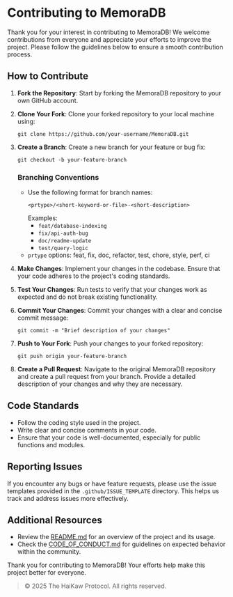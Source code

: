 # Contributing to MemoraDB

Thank you for your interest in contributing to MemoraDB! We welcome contributions from everyone and appreciate your efforts to improve the project. Please follow the guidelines below to ensure a smooth contribution process.

## How to Contribute

1. **Fork the Repository**: Start by forking the MemoraDB repository to your own GitHub account.

2. **Clone Your Fork**: Clone your forked repository to your local machine using:
   ```
   git clone https://github.com/your-username/MemoraDB.git
   ```

3. **Create a Branch**: Create a new branch for your feature or bug fix:
   ```
   git checkout -b your-feature-branch
   ```

   ### Branching Conventions
   - Use the following format for branch names:
     ```
     <prtype>/<short-keyword-or-file>-<short-description>
     ```
     Examples:
     - `feat/database-indexing`
     - `fix/api-auth-bug`
     - `doc/readme-update`
     - `test/query-logic`
   - `prtype` options: feat, fix, doc, refactor, test, chore, style, perf, ci

4. **Make Changes**: Implement your changes in the codebase. Ensure that your code adheres to the project's coding standards.

5. **Test Your Changes**: Run tests to verify that your changes work as expected and do not break existing functionality.

6. **Commit Your Changes**: Commit your changes with a clear and concise commit message:
   ```
   git commit -m "Brief description of your changes"
   ```

7. **Push to Your Fork**: Push your changes to your forked repository:
   ```
   git push origin your-feature-branch
   ```

8. **Create a Pull Request**: Navigate to the original MemoraDB repository and create a pull request from your branch. Provide a detailed description of your changes and why they are necessary.

## Code Standards

- Follow the coding style used in the project.
- Write clear and concise comments in your code.
- Ensure that your code is well-documented, especially for public functions and modules.

## Reporting Issues

If you encounter any bugs or have feature requests, please use the issue templates provided in the `.github/ISSUE_TEMPLATE` directory. This helps us track and address issues more effectively.

## Additional Resources

- Review the [README.md](README.md) for an overview of the project and its usage.
- Check the [CODE_OF_CONDUCT.md](CODE_OF_CONDUCT.md) for guidelines on expected behavior within the community.

Thank you for contributing to MemoraDB! Your efforts help make this project better for everyone.

> © 2025 The HaiKaw Protocol. All rights reserved.
